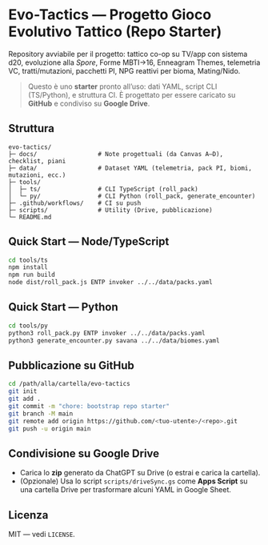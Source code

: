 # Evo-Tactics — Progetto Gioco Evolutivo Tattico (Repo Starter)

Repository avviabile per il progetto: tattico co-op su TV/app con sistema d20, evoluzione alla *Spore*, Forme MBTI→16, Enneagram Themes, telemetria VC, tratti/mutazioni, pacchetti PI, NPG reattivi per bioma, Mating/Nido.

> Questo è uno **starter** pronto all’uso: dati YAML, script CLI (TS/Python), e struttura CI. È progettato per essere caricato su **GitHub** e condiviso su **Google Drive**.

## Struttura
```
evo-tactics/
├─ docs/                 # Note progettuali (da Canvas A–D), checklist, piani
├─ data/                 # Dataset YAML (telemetria, pack PI, biomi, mutazioni, ecc.)
├─ tools/
│  ├─ ts/                # CLI TypeScript (roll_pack)
│  └─ py/                # CLI Python (roll_pack, generate_encounter)
├─ .github/workflows/    # CI su push
├─ scripts/              # Utility (Drive, pubblicazione)
└─ README.md
```

## Quick Start — Node/TypeScript
```bash
cd tools/ts
npm install
npm run build
node dist/roll_pack.js ENTP invoker ../../data/packs.yaml
```

## Quick Start — Python
```bash
cd tools/py
python3 roll_pack.py ENTP invoker ../../data/packs.yaml
python3 generate_encounter.py savana ../../data/biomes.yaml
```

## Pubblicazione su GitHub
```bash
cd /path/alla/cartella/evo-tactics
git init
git add .
git commit -m "chore: bootstrap repo starter"
git branch -M main
git remote add origin https://github.com/<tuo-utente>/<repo>.git
git push -u origin main
```

## Condivisione su Google Drive
- Carica lo **zip** generato da ChatGPT su Drive (o estrai e carica la cartella).
- (Opzionale) Usa lo script `scripts/driveSync.gs` come **Apps Script** su una cartella Drive per trasformare alcuni YAML in Google Sheet.

## Licenza
MIT — vedi `LICENSE`.
